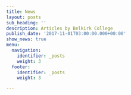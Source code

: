 ```yaml
---
title: News
layout: posts
sub_heading: ''
description: Articles by Belkirk College
publish_date: '2017-11-01T03:00:00.000+00:00'
show_news: true
menu:
  navigation:
    identifier: _posts
    weight: 3
  footer:
    identifier: _posts
    weight: 3

---
```

